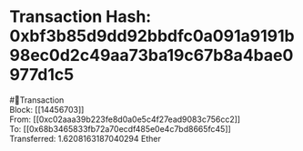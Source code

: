 
Transaction Hash: 0xbf3b85d9dd92bbdfc0a091a9191b98ec0d2c49aa73ba19c67b8a4bae0977d1c5
====================================================================================
  
#💸Transaction  
Block: [[14456703]]  
From: [[0xc02aaa39b223fe8d0a0e5c4f27ead9083c756cc2]]  
To: [[0x68b3465833fb72a70ecdf485e0e4c7bd8665fc45]]  
Transferred: 1.6208163187040294 Ether